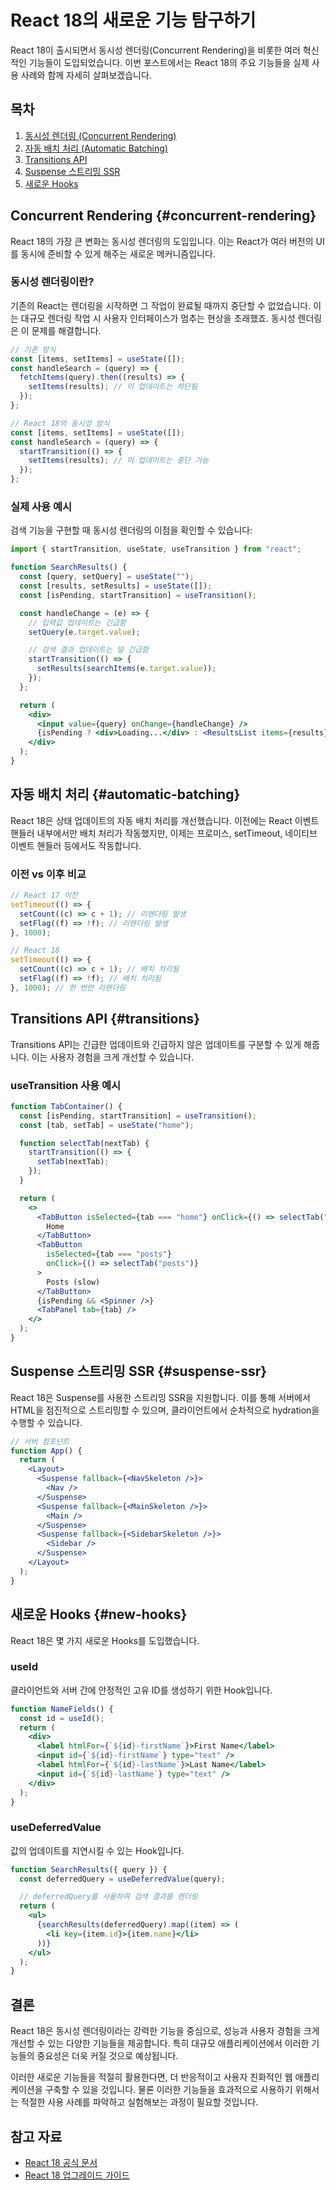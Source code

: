 # React 18의 새로운 기능 탐구하기

React 18이 출시되면서 동시성 렌더링(Concurrent Rendering)을 비롯한 여러 혁신적인 기능들이 도입되었습니다. 이번 포스트에서는 React 18의 주요 기능들을 실제 사용 사례와 함께 자세히 살펴보겠습니다.

## 목차

1. [동시성 렌더링 (Concurrent Rendering)](#concurrent-rendering)
2. [자동 배치 처리 (Automatic Batching)](#automatic-batching)
3. [Transitions API](#transitions)
4. [Suspense 스트리밍 SSR](#suspense-ssr)
5. [새로운 Hooks](#new-hooks)

## Concurrent Rendering {#concurrent-rendering}

React 18의 가장 큰 변화는 동시성 렌더링의 도입입니다. 이는 React가 여러 버전의 UI를 동시에 준비할 수 있게 해주는 새로운 메커니즘입니다.

### 동시성 렌더링이란?

기존의 React는 렌더링을 시작하면 그 작업이 완료될 때까지 중단할 수 없었습니다. 이는 대규모 렌더링 작업 시 사용자 인터페이스가 멈추는 현상을 초래했죠. 동시성 렌더링은 이 문제를 해결합니다.

```jsx
// 기존 방식
const [items, setItems] = useState([]);
const handleSearch = (query) => {
  fetchItems(query).then((results) => {
    setItems(results); // 이 업데이트는 차단됨
  });
};

// React 18의 동시성 방식
const [items, setItems] = useState([]);
const handleSearch = (query) => {
  startTransition(() => {
    setItems(results); // 이 업데이트는 중단 가능
  });
};
```

### 실제 사용 예시

검색 기능을 구현할 때 동시성 렌더링의 이점을 확인할 수 있습니다:

```jsx
import { startTransition, useState, useTransition } from "react";

function SearchResults() {
  const [query, setQuery] = useState("");
  const [results, setResults] = useState([]);
  const [isPending, startTransition] = useTransition();

  const handleChange = (e) => {
    // 입력값 업데이트는 긴급함
    setQuery(e.target.value);

    // 검색 결과 업데이트는 덜 긴급함
    startTransition(() => {
      setResults(searchItems(e.target.value));
    });
  };

  return (
    <div>
      <input value={query} onChange={handleChange} />
      {isPending ? <div>Loading...</div> : <ResultsList items={results} />}
    </div>
  );
}
```

## 자동 배치 처리 {#automatic-batching}

React 18은 상태 업데이트의 자동 배치 처리를 개선했습니다. 이전에는 React 이벤트 핸들러 내부에서만 배치 처리가 작동했지만, 이제는 프로미스, setTimeout, 네이티브 이벤트 핸들러 등에서도 작동합니다.

### 이전 vs 이후 비교

```jsx
// React 17 이전
setTimeout(() => {
  setCount((c) => c + 1); // 리렌더링 발생
  setFlag((f) => !f); // 리렌더링 발생
}, 1000);

// React 18
setTimeout(() => {
  setCount((c) => c + 1); // 배치 처리됨
  setFlag((f) => !f); // 배치 처리됨
}, 1000); // 한 번만 리렌더링
```

## Transitions API {#transitions}

Transitions API는 긴급한 업데이트와 긴급하지 않은 업데이트를 구분할 수 있게 해줍니다. 이는 사용자 경험을 크게 개선할 수 있습니다.

### useTransition 사용 예시

```jsx
function TabContainer() {
  const [isPending, startTransition] = useTransition();
  const [tab, setTab] = useState("home");

  function selectTab(nextTab) {
    startTransition(() => {
      setTab(nextTab);
    });
  }

  return (
    <>
      <TabButton isSelected={tab === "home"} onClick={() => selectTab("home")}>
        Home
      </TabButton>
      <TabButton
        isSelected={tab === "posts"}
        onClick={() => selectTab("posts")}
      >
        Posts (slow)
      </TabButton>
      {isPending && <Spinner />}
      <TabPanel tab={tab} />
    </>
  );
}
```

## Suspense 스트리밍 SSR {#suspense-ssr}

React 18은 Suspense를 사용한 스트리밍 SSR을 지원합니다. 이를 통해 서버에서 HTML을 점진적으로 스트리밍할 수 있으며, 클라이언트에서 순차적으로 hydration을 수행할 수 있습니다.

```jsx
// 서버 컴포넌트
function App() {
  return (
    <Layout>
      <Suspense fallback={<NavSkeleton />}>
        <Nav />
      </Suspense>
      <Suspense fallback={<MainSkeleton />}>
        <Main />
      </Suspense>
      <Suspense fallback={<SidebarSkeleton />}>
        <Sidebar />
      </Suspense>
    </Layout>
  );
}
```

## 새로운 Hooks {#new-hooks}

React 18은 몇 가지 새로운 Hooks를 도입했습니다.

### useId

클라이언트와 서버 간에 안정적인 고유 ID를 생성하기 위한 Hook입니다.

```jsx
function NameFields() {
  const id = useId();
  return (
    <div>
      <label htmlFor={`${id}-firstName`}>First Name</label>
      <input id={`${id}-firstName`} type="text" />
      <label htmlFor={`${id}-lastName`}>Last Name</label>
      <input id={`${id}-lastName`} type="text" />
    </div>
  );
}
```

### useDeferredValue

값의 업데이트를 지연시킬 수 있는 Hook입니다.

```jsx
function SearchResults({ query }) {
  const deferredQuery = useDeferredValue(query);

  // deferredQuery를 사용하여 검색 결과를 렌더링
  return (
    <ul>
      {searchResults(deferredQuery).map((item) => (
        <li key={item.id}>{item.name}</li>
      ))}
    </ul>
  );
}
```

## 결론

React 18은 동시성 렌더링이라는 강력한 기능을 중심으로, 성능과 사용자 경험을 크게 개선할 수 있는 다양한 기능들을 제공합니다. 특히 대규모 애플리케이션에서 이러한 기능들의 중요성은 더욱 커질 것으로 예상됩니다.

이러한 새로운 기능들을 적절히 활용한다면, 더 반응적이고 사용자 친화적인 웹 애플리케이션을 구축할 수 있을 것입니다. 물론 이러한 기능들을 효과적으로 사용하기 위해서는 적절한 사용 사례를 파악하고 실험해보는 과정이 필요할 것입니다.

## 참고 자료

- [React 18 공식 문서](https://reactjs.org/blog/2022/03/29/react-v18.html)
- [React 18 업그레이드 가이드](https://reactjs.org/blog/2022/03/08/react-18-upgrade-guide.html)
